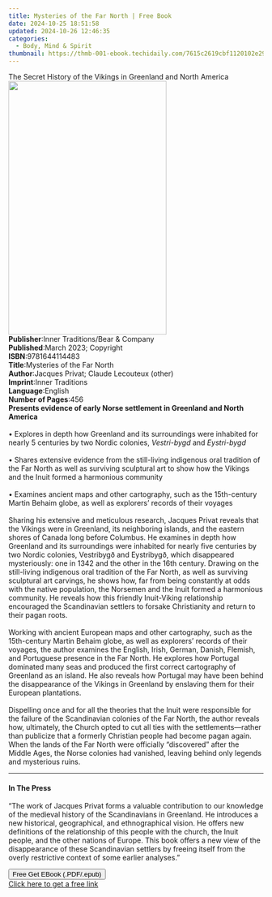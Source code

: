 ```yaml
---
title: Mysteries of the Far North | Free Book
date: 2024-10-25 18:51:58
updated: 2024-10-26 12:46:35
categories:
  - Body, Mind & Spirit
thumbnail: https://thmb-001-ebook.techidaily.com/7615c2619cbf1120102e298776074bcaaf336c131d449a9dccae80b832185d44.jpg
---
```

<main id="book-container">
  <div class="flex flex-col">
    <div class="book-brief flex-1 py-6 px-4 sm:p-6 md:py-10 md:px-8">
      <!-- brief-->
      <div class="book-brief-main">
        The Secret History of the Vikings in Greenland and North America
      </div>
    </div>
    <div
      class="book-meta-info flex-1 grid gap-4 col-start-1 col-end-3 row-start-1 sm:mb-6 sm:grid-cols-4 lg:gap-6 lg:col-start-2 lg:row-end-6 lg:row-span-6 lg:mb-0"
    >
      <div
        class="book-meta-info-left place-content-center mt-4 p-4 text-sm leading-6 col-start-2 col-span-2 dark:text-slate-400"
      >
        <img
          class="w-full h-500 object-cover rounded-lg sm:h-255 sm:col-span-2 lg:col-span-full"
          src="https://img-001-ebook.techidaily.com/66a1f8dd1772bbd10a0e1030f98544982a2420993e370165ad42d99d89a684f9.jpg"
          alt=""
          width="312"
          height="500"
        />
      </div>
      <div
        class="book-meta-info-right mt-2 col-start-1 row-start-2 col-span-3 self-center"
      >
        <!-- meta data  -->
        <div class="flex flex-col px-4 md:px-8">
          <div class="flex-1">
            <strong>Publisher</strong>:<span class="px-2"
              >Inner Traditions/Bear &amp; Company</span
            >
          </div>
          <div class="flex-1">
            <strong>Published</strong>:<span class="px-2"
              >March 2023; Copyright</span
            >
          </div>
          <div class="flex-1">
            <strong>ISBN</strong>:<span class="px-2">9781644114483</span>
          </div>
          <div class="flex-1">
            <strong>Title</strong>:<span class="px-2"
              >Mysteries of the Far North</span
            >
          </div>
          <div class="flex-1">
            <strong>Author</strong>:<span class="px-2"
              >Jacques Privat; Claude Lecouteux (other)</span
            >
          </div>
          <div class="flex-1">
            <strong>Imprint</strong>:<span class="px-2">Inner Traditions</span>
          </div>
          <div class="flex-1">
            <strong>Language</strong>:<span class="px-2">English</span>
          </div>
          <div class="flex-1">
            <strong>Number of Pages</strong>:<span class="px-2">456</span>
          </div>
        </div>
      </div>
    </div>
    <div class="book-description flex-1 py-6 px-4 sm:p-6 md:py-10 md:px-8">
      <div class="book-description-main">
        <div accordion-content="" id="description">
          <b
            >Presents evidence of early Norse settlement in Greenland and North
            America</b
          ><br /><br />• Explores in depth how Greenland and its surroundings
          were inhabited for nearly 5 centuries by two Nordic colonies,
          <i>Vestri-bygd</i> and <i>Eystri-bygd</i><br /><br />• Shares
          extensive evidence from the still-living indigenous oral tradition of
          the Far North as well as surviving sculptural art to show how the
          Vikings and the Inuit formed a harmonious community<br /><br />•
          Examines ancient maps and other cartography, such as the 15th-century
          Martin Behaim globe, as well as explorers’ records of their voyages<br /><br />Sharing
          his extensive and meticulous research, Jacques Privat reveals that the
          Vikings were in Greenland, its neighboring islands, and the eastern
          shores of Canada long before Columbus. He examines in depth how
          Greenland and its surroundings were inhabited for nearly five
          centuries by two Nordic colonies, Vestribygð and Eystribygð, which
          disappeared mysteriously: one in 1342 and the other in the 16th
          century. Drawing on the still-living indigenous oral tradition of the
          Far North, as well as surviving sculptural art carvings, he shows how,
          far from being constantly at odds with the native population, the
          Norsemen and the Inuit formed a harmonious community. He reveals how
          this friendly Inuit-Viking relationship encouraged the Scandinavian
          settlers to forsake Christianity and return to their pagan roots.
          <br /><br />Working with ancient European maps and other cartography,
          such as the 15th-century Martin Behaim globe, as well as explorers’
          records of their voyages, the author examines the English, Irish,
          German, Danish, Flemish, and Portuguese presence in the Far North. He
          explores how Portugal dominated many seas and produced the first
          correct cartography of Greenland as an island. He also reveals how
          Portugal may have been behind the disappearance of the Vikings in
          Greenland by enslaving them for their European plantations.
          <br /><br />Dispelling once and for all the theories that the Inuit
          were responsible for the failure of the Scandinavian colonies of the
          Far North, the author reveals how, ultimately, the Church opted to cut
          all ties with the settlements—rather than publicize that a formerly
          Christian people had become pagan again. When the lands of the Far
          North were officially “discovered” after the Middle Ages, the Norse
          colonies had vanished, leaving behind only legends and mysterious
          ruins.
        </div>
        <div class="accordion-fader"></div>
      </div>
    </div>
    <div class="book-excerpts flex-1 py-6 px-4 sm:p-6 md:py-10 md:px-8">
      <!-- excerpts-->
      <div class="book-excerpts-main">
        <hr />
        <h4 class="placeholder placeholder-heading">
          <span>In The Press</span>
        </h4>
        <p>
          “The work of Jacques Privat forms a valuable contribution to our
          knowledge of the medieval history of the Scandinavians in Greenland.
          He introduces a new historical, geographical, and ethnographical
          vision. He offers new definitions of the relationship of this people
          with the church, the Inuit people, and the other nations of Europe.
          This book offers a new view of the disappearance of these Scandinavian
          settlers by freeing itself from the overly restrictive context of some
          earlier analyses.”
        </p>
      </div>
    </div>
    <div
      class="book-about-author flex-1 py-6 px-4 sm:p-6 md:py-10 md:px-8"
    ></div>
    <div class="book-free-get flex-1 py-6 px-4 sm:p-6 md:py-10 md:px-8">
      <button
        id="btn-free-get"
        class="bg-blue-500 hover:bg-blue-700 text-white font-bold py-2 px-4 rounded"
      >
        Free Get EBook (.PDF/.epub)
      </button>
      <div id="countdown-display" class="px-2 text-lg mt-2"></div>
      <a
        id="free-link"
        class="hidden bg-blue-500 hover:bg-blue-700 text-white font-bold py-2 px-4 rounded"
        href="https://www.ebooks.com/en-us/book/210528004/mysteries-of-the-far-north/jacques-privat/"
        target="_blank"
        >Click here to get a free link</a
      >
    </div>
    <script>
      let countdownTime = 0;
      let countdownInterval = null;
      document
        .getElementById('btn-free-get')
        .addEventListener('click', startCountdown);
      function startCountdown() {
        countdownTime = new Date().getTime() + 60000 * 3;
        countdownInterval = setInterval(updateCountdown, 1000);
        document.getElementById('btn-free-get').disabled = true;
        document
          .getElementById('btn-free-get')
          .classList.add('bg-gray-500', 'cursor-not-allowed');
      }
      function updateCountdown() {
        let currentTime = new Date().getTime();
        let timeLeft = countdownTime - currentTime;
        let secondsLeft = Math.floor(timeLeft / 1000);
        document.getElementById('countdown-display').innerHTML =
          `Remaining time: ${secondsLeft} seconds.`;
        if (secondsLeft <= 0) {
          clearInterval(countdownInterval);
          document.getElementById('btn-free-get').classList.add('hidden');
          document.getElementById('free-link').classList.remove('hidden');
          document.getElementById('countdown-display').innerHTML = '';
        }
      }
    </script>
  </div>
</main>
